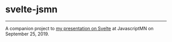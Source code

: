 # svelte-jsmn

---

A companion project to [my presentation on Svelte](https://docs.google.com/presentation/d/1rzC5Ia-3AKnHTKqP5YYewvBKzj2N5PSK83amw1QP7xY) at JavascriptMN on September 25, 2019.
